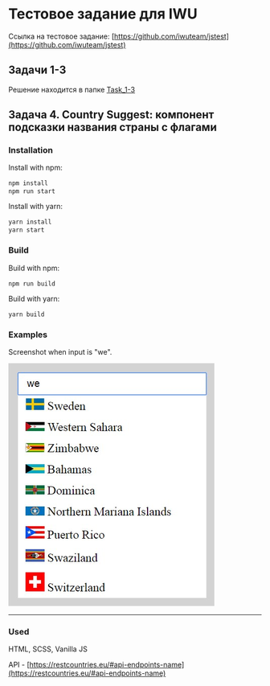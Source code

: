 # Тестовое задание для IWU

Ссылка на тестовое задание: [https://github.com/iwuteam/jstest](https://github.com/iwuteam/jstest)

## Задачи 1-3

Решение находится в папке [Task_1-3](https://github.com/annaign/test-iwu/Task_1-3)

## Задача 4. Country Suggest: компонент подсказки названия страны с флагами

### Installation

Install with npm:

```
npm install
npm run start
```

Install with yarn:

```
yarn install
yarn start
```

### Build

Build with npm:

```
npm run build
```

Build with yarn:

```
yarn build
```

### Examples

Screenshot when input is "we".

![Example](readme/img.jpg)

---

### Used

HTML, SCSS, Vanilla JS

API - [https://restcountries.eu/#api-endpoints-name](https://restcountries.eu/#api-endpoints-name)
